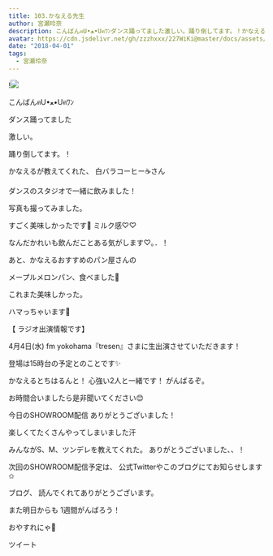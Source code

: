 ```yaml
---
title: 103.かなえる先生
author: 宮瀬玲奈
description: こんばんฅU•ﻌ•Uฅﾜﾝダンス踊ってました激しい。踊り倒してます。！かなえるが教えてくれた、白バラコーヒー☕️さん...
avatar: https://cdn.jsdelivr.net/gh/zzzhxxx/227WiKi@master/docs/assets/photo/avatar/reina.jpg
date: "2018-04-01"
tags:
  - 宮瀬玲奈
---
```


!![](https://cdn.jsdelivr.net/gh/zzzhxxx/227WiKi-image@master/blog-image/reina-2018-04-01_1.jpg)





こんばんฅU•ﻌ•Uฅﾜﾝ





ダンス踊ってました



激しい。



踊り倒してます。！


















かなえるが教えてくれた、
白バラコーヒー☕️さん








ダンスのスタジオで一緒に飲みました！



写真も撮ってみました。


すごく美味しかったです💓
ミルク感♡♡


なんだかれいも飲んだことある気がします♡｡．！








あと、かなえるおすすめのパン屋さんの

メープルメロンパン、食べました💓



これまた美味しかった。


ハマっちゃいます💓











【 ラジオ出演情報です】

4月4日(水)
fm yokohama『tresen』さまに生出演させていただきます！

登場は15時台の予定とのことです✨

かなえるとちはるんと！
心強い2人と一緒です！
がんばるぞ。

お時間合いましたら是非聞いてください😊













今日のSHOWROOM配信
ありがとうございました！

楽しくてたくさんやってしまいました汗


みんながS、M、ツンデレを教えてくれた。
ありがとうございました、、！


次回のSHOWROOM配信予定は、
公式Twitterやこのブログにてお知らせします✩









ブログ、
読んでくれてありがとうございます。



また明日からも
1週間がんばろう！



おやすれにゃ💓


ツイート



